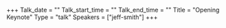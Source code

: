 +++
Talk_date = ""
Talk_start_time = ""
Talk_end_time = ""
Title = "Opening Keynote"
Type = "talk"
Speakers = ["jeff-smith"]
+++


